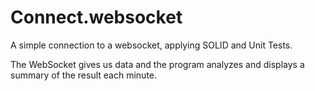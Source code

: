 # Connect.websocket
A simple connection to a websocket, applying SOLID and Unit Tests.

The WebSocket gives us data and the program analyzes and displays a summary of the result each minute. 
